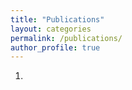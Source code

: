 ```yaml
---
title: "Publications"
layout: categories
permalink: /publications/
author_profile: true
---
```


1. 